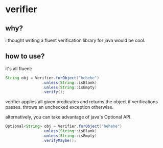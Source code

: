 # verifier

## why?
i thought writing a fluent verification library for java would be cool.

## how to use?
it's all fluent:
```java
String obj = Verifier.forObject("hehehe")
                .unless(String::isBlank)
                .unless(String::isEmpty)
                .verify();
```
verifier applies all given predicates and returns the object if verifications passes. throws an unchecked exception otherwise.

alternatively, you can take advantage of java's Optional API.
```java
Optional<String> obj = Verifier.forObject("hehehe")
                .unless(String::isBlank)
                .unless(String::isEmpty)
                .verifyMaybe();

```
